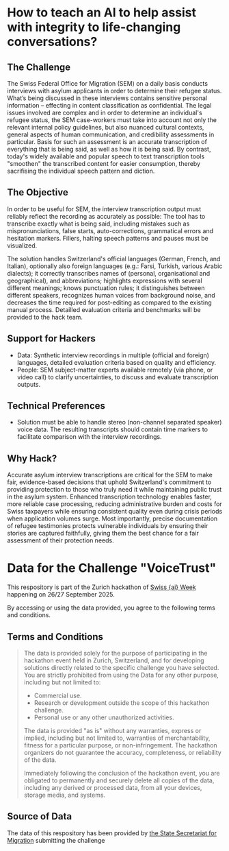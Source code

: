 # How to teach an AI to help assist with integrity to life-changing conversations?

## The Challenge
The Swiss Federal Office for Migration (SEM) on a daily basis conducts interviews with asylum applicants in order to determine their refugee status. What’s being discussed in these interviews contains sensitive personal information – effecting in content classification as confidential. The legal issues involved are complex and in order to determine an individual's refugee status, the SEM case-workers must take into account not only the relevant internal policy guidelines, but also nuanced cultural contexts, general aspects of human communication, and credibility assessments in particular. Basis for such an assessment is an accurate transcription of everything that is being said, as well as how it is being said. By contrast, today's widely available and popular speech to text transcription tools "smoothen" the transcribed content for easier consumption, thereby sacrifising the individual speech pattern and diction.

## The Objective
In order to be useful for SEM, the interview transcription output must reliably reflect the recording as accurately as possible: The tool has to transcribe exactly what is being said, including mistakes such as mispronunciations, false starts, auto-corrections, grammatical errors and hesitation markers. Fillers, halting speech patterns and pauses must be visualized.

The solution handles Switzerland's official languages (German, French, and Italian), optionally also foreign languages (e.g.: Farsi, Turkish, various Arabic dialects); it correctly transcribes names of (personal, organisational and geographical), and abbreviations; highlights expressions with several different meanings; knows punctuation rules; it distinguishes between different speakers, recognizes human voices from background noise, and decreases the time required for post-editing as compared to the existing manual process. Detailled evaluation criteria and benchmarks will be provided to the hack team.

## Support for Hackers
- Data: Synthetic interview recordings in multiple (official and foreign) languages, detailed evaluation criteria based on quality and efficiency.
-	People: SEM subject-matter experts available remotely (via phone, or video call) to clarify uncertainties, to discuss and evaluate transcription outputs.
 
## Technical Preferences
- Solution must be able to handle stereo (non-channel separated speaker) voice data. The resulting transcripts should contain time markers to facilitate comparison with the interview recordings.

## Why Hack?
Accurate asylum interview transcriptions are critical for the SEM to make fair, evidence-based decisions that uphold Switzerland's commitment to providing protection to those who truly need it while maintaining public trust in the asylum system. Enhanced transcription technology enables faster, more reliable case processing, reducing administrative burden and costs for Swiss taxpayers while ensuring consistent quality even during crisis periods when application volumes surge. Most importantly, precise documentation of refugee testimonies protects vulnerable individuals by ensuring their stories are captured faithfully, giving them the best chance for a fair assessment of their protection needs.


# Data for the Challenge "VoiceTrust"
This respository is part of the Zurich hackathon of [Swiss {ai} Week](https://swiss-ai-weeks.ch/) happening on 26/27 September 2025.

By accessing or using the data provided, you agree to the following terms and conditions.

## Terms and Conditions
> The data is provided solely for the purpose of participating in the hackathon event held in Zurich, Switzerland, and for developing solutions directly related to the specific challenge you have selected. You are strictly prohibited from using the Data for any other purpose, including but not limited to:
> - Commercial use.
> - Research or development outside the scope of this hackathon challenge.
> - Personal use or any other unauthorized activities.
> 
> The data is provided "as is" without any warranties, express or implied, including but not limited to, warranties of merchantability, fitness for a particular purpose, or non-infringement. The hackathon organizers do not guarantee the accuracy, completeness, or reliability of the data.
>
> Immediately following the conclusion of the hackathon event, you are obligated to permanently and securely delete all copies of the data, including any derived or processed data, from all your devices, storage media, and systems. 

## Source of Data
The data of this respository has been provided by [the State Secretariat for Migration](https://www.sem.admin.ch/sem/en/home.html) submitting the challenge


